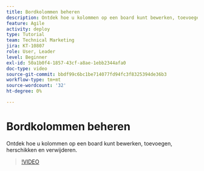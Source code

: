 ```yaml
---
title: Bordkolommen beheren
description: Ontdek hoe u kolommen op een board kunt bewerken, toevoegen, herschikken en verwijderen.
feature: Agile
activity: deploy
type: Tutorial
team: Technical Marketing
jira: KT-10807
role: User, Leader
level: Beginner
exl-id: 50a1b0f4-1857-43cf-a8ae-1ebb2344afa0
doc-type: video
source-git-commit: bbdf99c6bc1be714077fd94fc3f8325394de36b3
workflow-type: tm+mt
source-wordcount: '32'
ht-degree: 0%

---
```


# Bordkolommen beheren

Ontdek hoe u kolommen op een board kunt bewerken, toevoegen, herschikken en verwijderen.

>[!VIDEO](https://video.tv.adobe.com/v/3428958/?quality=12&learn=on&enablevpops=1&captions=dut)

